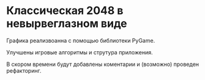 # Классическая 2048 в невырвеглазном виде

Графика реализвоанна с помощью библиотеки PyGame.

Улучшены игровые алгоритмы и струтура приложения.

В скором времени будут добавлены коментарии и (возможно) проведен рефакторинг.

